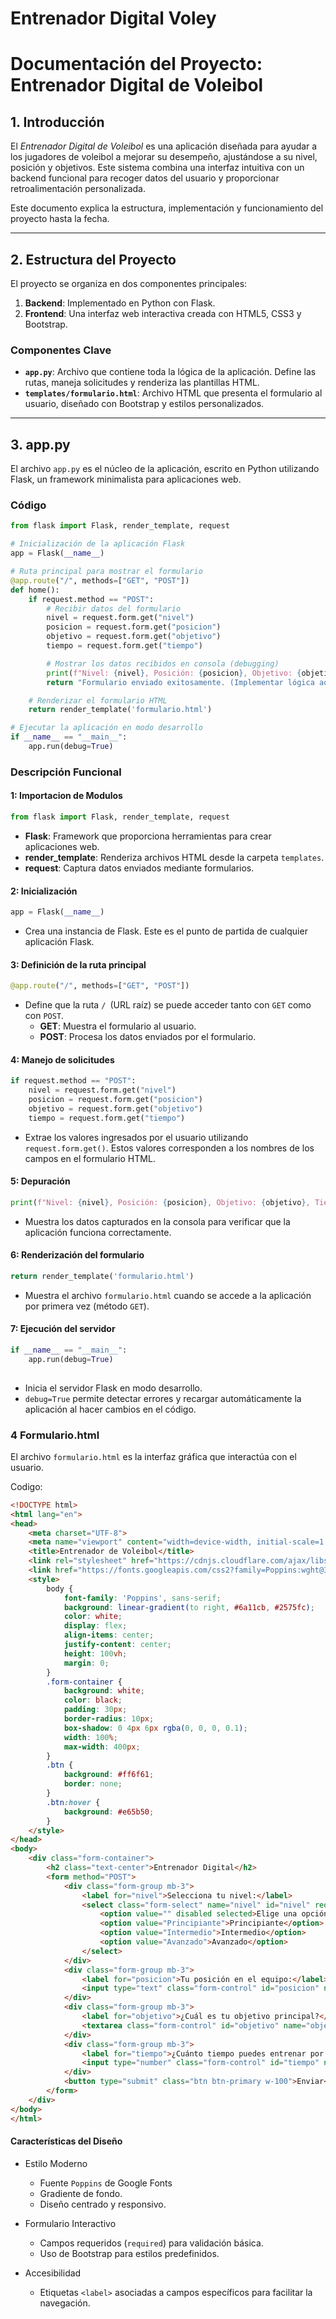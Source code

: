 # Entrenador Digital Voley

# **Documentación del Proyecto: Entrenador Digital de Voleibol**

## **1. Introducción**

El *Entrenador Digital de Voleibol* es una aplicación diseñada para ayudar a los jugadores de voleibol a mejorar su desempeño, ajustándose a su nivel, posición y objetivos. Este sistema combina una interfaz intuitiva con un backend funcional para recoger datos del usuario y proporcionar retroalimentación personalizada.

Este documento explica la estructura, implementación y funcionamiento del proyecto hasta la fecha.

---

## **2. Estructura del Proyecto**

El proyecto se organiza en dos componentes principales:

1. **Backend**: Implementado en Python con Flask.
2. **Frontend**: Una interfaz web interactiva creada con HTML5, CSS3 y Bootstrap.



### **Componentes Clave**

- **`app.py`**: Archivo que contiene toda la lógica de la aplicación. Define las rutas, maneja solicitudes y renderiza las plantillas HTML.
- **`templates/formulario.html`**: Archivo HTML que presenta el formulario al usuario, diseñado con Bootstrap y estilos personalizados.

---

## **3. app.py**

El archivo `app.py` es el núcleo de la aplicación, escrito en Python utilizando Flask, un framework minimalista para aplicaciones web.

### **Código**

```python
from flask import Flask, render_template, request

# Inicialización de la aplicación Flask
app = Flask(__name__)

# Ruta principal para mostrar el formulario
@app.route("/", methods=["GET", "POST"])
def home():
    if request.method == "POST":
        # Recibir datos del formulario
        nivel = request.form.get("nivel")
        posicion = request.form.get("posicion")
        objetivo = request.form.get("objetivo")
        tiempo = request.form.get("tiempo")

        # Mostrar los datos recibidos en consola (debugging)
        print(f"Nivel: {nivel}, Posición: {posicion}, Objetivo: {objetivo}, Tiempo: {tiempo}")
        return "Formulario enviado exitosamente. (Implementar lógica aquí)"

    # Renderizar el formulario HTML
    return render_template('formulario.html')

# Ejecutar la aplicación en modo desarrollo
if __name__ == "__main__":
    app.run(debug=True)

```

### Descripción Funcional 

#### 1: Importacion de Modulos

```python
from flask import Flask, render_template, request
```
- **Flask**: Framework que proporciona herramientas para crear aplicaciones web.
- **render_template**: Renderiza archivos HTML desde la carpeta ```templates```.
- **request**: Captura datos enviados mediante formularios.


#### 2: Inicialización

```python
app = Flask(__name__)
```
- Crea una instancia de Flask. Este es el punto de partida de cualquier aplicación Flask.


#### 3: Definición de la ruta principal

```python
@app.route("/", methods=["GET", "POST"])

```
- Define que la ruta ```/ ```(URL raíz) se puede acceder tanto con ```GET``` como con ```POST```.
  - **GET**: Muestra el formulario al usuario.
  - **POST**: Procesa los datos enviados por el formulario.



#### 4: Manejo de solicitudes

```python
if request.method == "POST":
    nivel = request.form.get("nivel")
    posicion = request.form.get("posicion")
    objetivo = request.form.get("objetivo")
    tiempo = request.form.get("tiempo")

```
- Extrae los valores ingresados por el usuario utilizando ```request.form.get()```. Estos valores corresponden a los nombres de los campos en el formulario HTML.



#### 5: Depuración

```python
print(f"Nivel: {nivel}, Posición: {posicion}, Objetivo: {objetivo}, Tiempo: {tiempo}")
```
- Muestra los datos capturados en la consola para verificar que la aplicación funciona correctamente.


  
#### 6: Renderización del formulario

```python
return render_template('formulario.html')
```
- Muestra el archivo ```formulario.html``` cuando se accede a la aplicación por primera vez (método ```GET```).



#### 7: Ejecución del servidor

```python
if __name__ == "__main__":
    app.run(debug=True)
 
```
- Inicia el servidor Flask en modo desarrollo.
- ```debug=True``` permite detectar errores y recargar automáticamente la aplicación al hacer cambios en el código.



### 4 Formulario.html

El archivo ```formulario.html``` es la interfaz gráfica que interactúa con el usuario.

Codigo: 

```html
<!DOCTYPE html>
<html lang="en">
<head>
    <meta charset="UTF-8">
    <meta name="viewport" content="width=device-width, initial-scale=1.0">
    <title>Entrenador de Voleibol</title>
    <link rel="stylesheet" href="https://cdnjs.cloudflare.com/ajax/libs/bootstrap/5.3.0/css/bootstrap.min.css">
    <link href="https://fonts.googleapis.com/css2?family=Poppins:wght@300;400;600&display=swap" rel="stylesheet">
    <style>
        body {
            font-family: 'Poppins', sans-serif;
            background: linear-gradient(to right, #6a11cb, #2575fc);
            color: white;
            display: flex;
            align-items: center;
            justify-content: center;
            height: 100vh;
            margin: 0;
        }
        .form-container {
            background: white;
            color: black;
            padding: 30px;
            border-radius: 10px;
            box-shadow: 0 4px 6px rgba(0, 0, 0, 0.1);
            width: 100%;
            max-width: 400px;
        }
        .btn {
            background: #ff6f61;
            border: none;
        }
        .btn:hover {
            background: #e65b50;
        }
    </style>
</head>
<body>
    <div class="form-container">
        <h2 class="text-center">Entrenador Digital</h2>
        <form method="POST">
            <div class="form-group mb-3">
                <label for="nivel">Selecciona tu nivel:</label>
                <select class="form-select" name="nivel" id="nivel" required>
                    <option value="" disabled selected>Elige una opción</option>
                    <option value="Principiante">Principiante</option>
                    <option value="Intermedio">Intermedio</option>
                    <option value="Avanzado">Avanzado</option>
                </select>
            </div>
            <div class="form-group mb-3">
                <label for="posicion">Tu posición en el equipo:</label>
                <input type="text" class="form-control" id="posicion" name="posicion" placeholder="Ejemplo: Líbero" required>
            </div>
            <div class="form-group mb-3">
                <label for="objetivo">¿Cuál es tu objetivo principal?</label>
                <textarea class="form-control" id="objetivo" name="objetivo" rows="3" placeholder="Escribe tus metas..." required></textarea>
            </div>
            <div class="form-group mb-3">
                <label for="tiempo">¿Cuánto tiempo puedes entrenar por semana? (horas)</label>
                <input type="number" class="form-control" id="tiempo" name="tiempo" min="1" max="40" required>
            </div>
            <button type="submit" class="btn btn-primary w-100">Enviar</button>
        </form>
    </div>
</body>
</html>

```

#### **Características del Diseño**

- Estilo Moderno
  - Fuente ```Poppins``` de Google Fonts
  - Gradiente de fondo.
  - Diseño centrado y responsivo.

- Formulario Interactivo
  - Campos requeridos (```required```) para validación básica.
  - Uso de Bootstrap para estilos predefinidos.

- Accesibilidad
  - Etiquetas ```<label>``` asociadas a campos específicos para facilitar la navegación.




